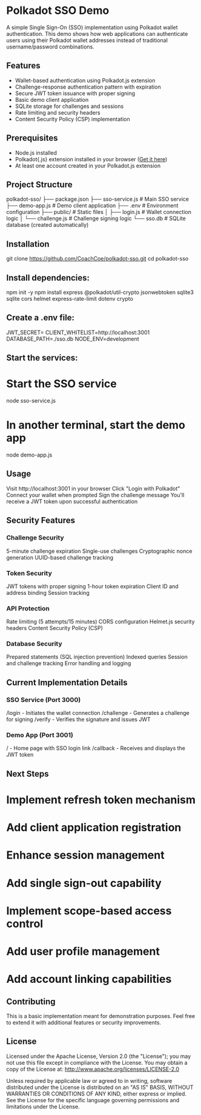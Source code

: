 # Polkadot SSO Demo

A simple Single Sign-On (SSO) implementation using Polkadot wallet authentication. This demo shows how web applications can authenticate users using their Polkadot wallet addresses instead of traditional username/password combinations.

## Features
- Wallet-based authentication using Polkadot.js extension
- Challenge-response authentication pattern with expiration
- Secure JWT token issuance with proper signing
- Basic demo client application
- SQLite storage for challenges and sessions
- Rate limiting and security headers
- Content Security Policy (CSP) implementation

## Prerequisites
- Node.js installed
- Polkadot{.js} extension installed in your browser ([Get it here](https://polkadot.js.org/extension/))
- At least one account created in your Polkadot.js extension

## Project Structure
polkadot-sso/
├── package.json
├── sso-service.js    # Main SSO service
├── demo-app.js       # Demo client application
├── .env             # Environment configuration
├── public/          # Static files
│   ├── login.js     # Wallet connection logic
│   └── challenge.js # Challenge signing logic
└── sso.db           # SQLite database (created automatically)

## Installation
git clone https://github.com/CoachCoe/polkadot-sso.git
cd polkadot-sso

## Install dependencies:
npm init -y
npm install express @polkadot/util-crypto jsonwebtoken sqlite3 sqlite cors helmet express-rate-limit dotenv crypto

## Create a .env file:
JWT_SECRET=<your-generated-secret>
CLIENT_WHITELIST=http://localhost:3001
DATABASE_PATH=./sso.db
NODE_ENV=development

## Start the services:
# Start the SSO service
node sso-service.js

# In another terminal, start the demo app
node demo-app.js

## Usage
Visit http://localhost:3001 in your browser
Click "Login with Polkadot"
Connect your wallet when prompted
Sign the challenge message
You'll receive a JWT token upon successful authentication

## Security Features

### Challenge Security
5-minute challenge expiration
Single-use challenges
Cryptographic nonce generation
UUID-based challenge tracking

### Token Security
JWT tokens with proper signing
1-hour token expiration
Client ID and address binding
Session tracking

### API Protection
Rate limiting (5 attempts/15 minutes)
CORS configuration
Helmet.js security headers
Content Security Policy (CSP)

### Database Security
Prepared statements (SQL injection prevention)
Indexed queries
Session and challenge tracking
Error handling and logging

## Current Implementation Details
### SSO Service (Port 3000)
/login - Initiates the wallet connection
/challenge - Generates a challenge for signing
/verify - Verifies the signature and issues JWT

### Demo App (Port 3001)
/ - Home page with SSO login link
/callback - Receives and displays the JWT token

## Next Steps
# Implement refresh token mechanism
# Add client application registration
# Enhance session management
# Add single sign-out capability
# Implement scope-based access control
# Add user profile management
# Add account linking capabilities

## Contributing
This is a basic implementation meant for demonstration purposes. Feel free to extend it with additional features or security improvements.

## License
Licensed under the Apache License, Version 2.0 (the "License");
you may not use this file except in compliance with the License.
You may obtain a copy of the License at: 
http://www.apache.org/licenses/LICENSE-2.0

Unless required by applicable law or agreed to in writing, software
distributed under the License is distributed on an "AS IS" BASIS,
WITHOUT WARRANTIES OR CONDITIONS OF ANY KIND, either express or implied.
See the License for the specific language governing permissions and
limitations under the License.
